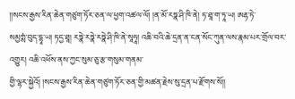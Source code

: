 ﻿  
།།སངས་རྒྱས་རིན་ཆེན་གཙུག་ཏོར་ཅན་ལ་ཕྱག་འཚལ་ལོ། །ན་མོ་རཏྣ་ཤི་ཁི་ནེ། ཏ་ཐཱ་ག་ཏཱ་ཡ། ཨརྷ་ཏེ་  
སམྱཀྶཾ་བུད་དྷཱ་ཡ། ཏདྱ་ཐཱ། རཏྣེ་རཏྣེ་རཏྣེ་ཤི་ཁི་ནེ་སཱཧཱ། འཆི་བའི་ཆེ་དྲན་ན་ངན་སོང་ཀུན་ལས་རྣམ་པར་གྲོལ་བར་འགྱུར། འཆི་འཕོས་ནས་ཀྱང་སུམ་ཅུ་རྩ་གསུམ་གནམ་  
གྱི་ལྷར་སྐྱེའོ། །སངས་རྒྱས་རིན་ཆེན་གཙུག་ཏོར་ཅན་གྱི་མཚན་རྗེས་སུ་དྲན་པ་རྫོགས་སོ།།  
